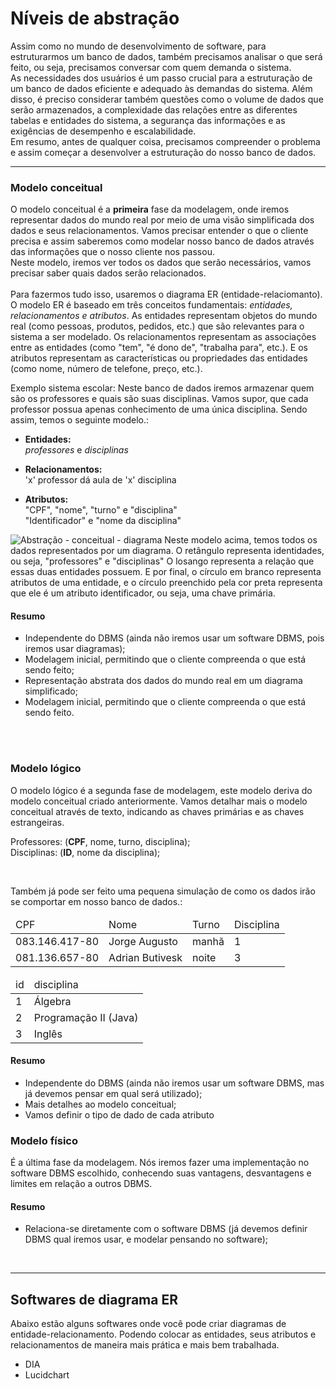 # Níveis de abstração
Assim como no mundo de desenvolvimento de software, para estruturarmos um banco de dados, também precisamos analisar o que será feito, ou seja, precisamos conversar com quem demanda o sistema. </br> As necessidades dos usuários é um passo crucial para a estruturação de um banco de dados eficiente e adequado às demandas do sistema. Além disso, é preciso considerar também questões como o volume de dados que serão armazenados, a complexidade das relações entre as diferentes tabelas e entidades do sistema, a segurança das informações e as exigências de desempenho e escalabilidade. </br> Em resumo, antes de qualquer coisa, precisamos compreender o problema e assim começar a desenvolver a estruturação do nosso banco de dados. </br>

_________________________________________________________________


### __Modelo conceitual__ </br>
O modelo conceitual é a __primeira__ fase da modelagem, onde iremos representar dados do mundo real por meio de uma visão simplificada dos dados e seus relacionamentos. Vamos precisar entender o que o cliente precisa e assim saberemos como modelar nosso banco de dados através das informações que o nosso cliente nos passou. </br>
Neste modelo, iremos ver todos os dados que serão necessários, vamos precisar saber quais dados serão relacionados. </br> </br>
Para fazermos tudo isso, usaremos o diagrama ER (entidade-relaciomanto).</br>
O modelo ER é baseado em três conceitos fundamentais: _entidades, relacionamentos e atributos_.  As entidades representam objetos do mundo real (como pessoas, produtos, pedidos, etc.) que são relevantes para o sistema a ser modelado. Os relacionamentos representam as associações entre as entidades (como "tem", "é dono de", "trabalha para", etc.). E os atributos representam as características ou propriedades das entidades (como nome, número de telefone, preço, etc.).

Exemplo sistema escolar:
Neste banco de dados iremos armazenar quem são os professores e quais são suas disciplinas.
Vamos supor, que cada professor possua apenas conhecimento de uma única disciplina.
Sendo assim, temos o seguinte modelo.:

* __Entidades:__ </br>
_professores_ e _disciplinas_ 

* __Relacionamentos:__ </br>
'x' professor dá aula de 'x' disciplina

* __Atributos:__ </br>
"CPF", "nome", "turno" e "disciplina" </br>
"Identificador" e "nome da disciplina"

![Abstração - conceitual - diagrama](https://user-images.githubusercontent.com/98475125/231009300-0fb7e110-f28e-449a-9cf2-d36fdf25e9f2.png)
Neste modelo acima, temos todos os dados representados por um diagrama. 
O retângulo representa identidades, ou seja, "professores" e "disciplinas"
O losango representa a relação que essas duas entidades possuem. 
E por final, o círculo em branco representa atributos de uma entidade, e o círculo preenchido pela cor preta representa que ele é um atributo identificador, ou seja, uma chave primária. 



#### Resumo
* Independente do DBMS (ainda não iremos usar um software DBMS, pois iremos usar diagramas);
* Modelagem inicial, permitindo que o cliente compreenda o que está sendo feito;
* Representação abstrata dos dados do mundo real em um diagrama simplificado;
* Modelagem inicial, permitindo que o cliente compreenda o que está sendo feito.

</br>
</br>

### __Modelo lógico__
O modelo lógico é a segunda fase de modelagem, este modelo deriva do modelo conceitual criado anteriormente. Vamos detalhar mais o modelo conceitual através de texto, indicando as chaves primárias e as chaves estrangeiras.

Professores: (__CPF__, nome, turno, disciplina); </br>
Disciplinas: (__ID__, nome da disciplina);

</br>

Também já pode ser feito uma pequena simulação de como os dados irão se comportar em nosso banco de dados.:
<table>
    <thead> 
        <tr>
            <td>CPF</td>
            <td>Nome</td>
            <td>Turno</td>
            <td>Disciplina</td>
        </tr>
    </thead>
    <tbody>
        <tr>
            <td> 083.146.417-80 </td>    
            <td> Jorge Augusto </td>    
            <td> manhã </td>
            <td> 1 </td>
        </tr>   
        <tr>
            <td> 081.136.657-80 </td>    
            <td> Adrian Butivesk </td>    
            <td> noite </td>
            <td> 3 </td>
        </tr>
    </tbody>    
</table>

<table>
    <thead> 
        <tr>
            <td>id</td>
            <td>disciplina</td>
        </tr>
    </thead>
    <tbody>
        <tr>
            <td> 1 </td>    
            <td> Álgebra </td>    
        </tr>
        <tr>
            <td> 2 </td>    
            <td> Programação II (Java) </td>    
        </tr>
        <tr>
            <td> 3 </td>    
            <td> Inglês </td>    
        </tr>           
    </tbody>    
</table>


#### Resumo
* Independente do DBMS (ainda não iremos usar um software DBMS, mas já devemos pensar em qual será utilizado);
* Mais detalhes ao modelo conceitual;
* Vamos definir o tipo de dado de cada atributo



### __Modelo físico__
É a última fase da modelagem.
Nós iremos fazer uma implementação no software DBMS escolhido, conhecendo suas vantagens, desvantagens e limites em relação a outros DBMS.

#### Resumo
* Relaciona-se diretamente com o software DBMS (já devemos definir DBMS qual iremos usar, e modelar pensando no software);

</br>

_________________________________________________________________________

## Softwares de diagrama ER 
Abaixo estão alguns softwares onde você pode criar diagramas de entidade-relacionamento.
Podendo colocar as entidades, seus atributos e relacionamentos de maneira mais prática e mais bem trabalhada. 

* DIA
* Lucidchart


